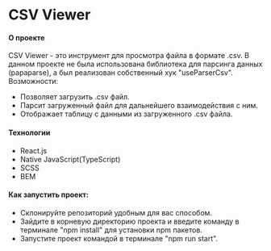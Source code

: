 # CSV Viewer
#### О проекте

CSV Viewer - это инструмент для просмотра файла в формате .csv. 
В данном проекте не была использована библиотека для парсинга данных (papaparse), а был реализован собственный хук "useParserCsv".
Возможности:
- Позволяет загрузить .csv файл.
- Парсит загруженный файл для дальнейшего взаимодействия с ним.
- Отображает таблицу с данными из загруженного .csv файла.

#### Технологии
- React.js
- Native JavaScript(TypeScript)
- SCSS
- BEM

#### Как запустить проект:
- Склонируйте репозиторий удобным для вас способом.
- Зайдите в корневую директорию проекта и введите команду в терминале "npm install" для установки npm пакетов.
- Запустите проект командой в терминале "npm run start".
